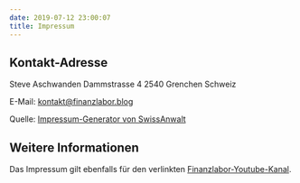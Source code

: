 ```yaml
---
date: 2019-07-12 23:00:07
title: Impressum
---
```

## Kontakt-Adresse

Steve Aschwanden
Dammstrasse 4
2540 Grenchen
Schweiz

E-Mail:
kontakt@finanzlabor.blog

Quelle: [Impressum-Generator von SwissAnwalt](https://www.swissanwalt.ch/impressum-generator.aspx)

## Weitere Informationen
Das Impressum gilt ebenfalls für den verlinkten [Finanzlabor-Youtube-Kanal](https://youtube.com/channel/UC5u94x1BfiUk4KpBKvo_0NA).
